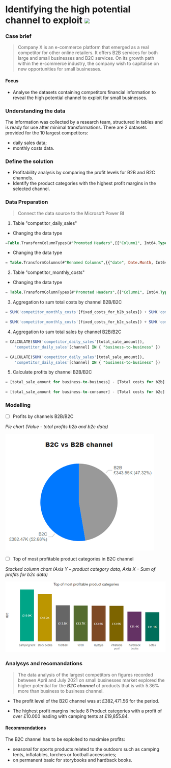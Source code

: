 # Identifying the high potential channel to exploit <a href="https://powerbi.microsoft.com/en-us/"><img src="https://img.shields.io/badge/PowerBI-F2C811?style=plastic&logo=Power%20BI&logoColor=white" /></a>

### Case brief
>Company X is an e-commerce platform that emerged as a real competitor for other online retailers. It offers B2B services for both large and small businesses and B2C services. On its growth path within the e-commerce industry, the company wish to capitalise on new opportunities for small businesses.

#### Focus
- Analyse the datasets containing competitors financial information to reveal the high potential channel to exploit for small businesses.

### Understanding the data

The information was collected by a research team, structured in tables and is ready for use after minimal transformations.
There are 2 datasets provided for the 10 largest competitors:
- daily sales data;
- monthly costs data.

### Define the solution 
- Profitability analysis by comparing the profit levels for B2B and B2C channels.
- Identify the product categories with the highest profit margins in the selected channel.

### Data Preparation
>Connect the data source to the Microsoft Power BI

1. Table "competitor_daily_sales"

- Changing the data type
```SQL
=Table.TransformColumnTypes(#"Promoted Headers",{{"Column1", Int64.Type}, {"company", type text}, {"date", type date}, {"location", type text}, {"market", type text}, {"channel", type text}, {"product_category", type text}, {"total_sale_amount", type number}})
```
- Changing the data type
```SQL
= Table.TransformColumns(#"Renamed Columns",{{"date", Date.Month, Int64.Type}})
```

2. Table "competitor_monthly_costs"

- Changing the data type
```SQL
= Table.TransformColumnTypes(#"Promoted Headers",{{"Column1", Int64.Type}, {"company", type text}, {"year", Int64.Type}, {"month", Int64.Type}, {"fixed_costs_for_b2b_sales", type number}, {"fixed_costs_for_b2c_sales", type number}, {"variable_costs_for_b2b_sales", type number}, {"variable_costs_for_b2c_sales", type number}})
```

3. Aggregation to sum total costs by channel B2B/B2C
```SQL
= SUM('competitor_monthly_costs'[fixed_costs_for_b2b_sales]) + SUM('competitor_monthly_costs'[variable_costs_for_b2b_sales])
```
```SQL
= SUM('competitor_monthly_costs'[fixed_costs_for_b2c_sales]) + SUM('competitor_monthly_costs [variable_costs_for_b2c_sales])
```

4. Aggregation to sum total sales by channel B2B/B2C
```SQL
= CALCULATE(SUM('competitor_daily_sales'[total_sale_amount]),
	'competitor_daily_sales'[channel] IN { "business-to-business" })
```
```SQL
= CALCULATE(SUM('competitor_daily_sales'[total_sale_amount]),
	'competitor_daily_sales'[channel] IN { "business-to-business" })
```

5. Calculate profits by channel B2B/B2C
```SQL
= [total_sale_amount for business-to-business] - [Total costs for b2b]
```
```SQL
= [total_sale_amount for business-to-consumer] - [Total costs for b2c]
```

### Modelling

- [ ] Profits by channels B2B/B2C
  
_Pie chart (Value - total profits b2b and b2c data)_

![Profits by channels](pie_chart.png)

- [ ] Top of most profitable product categories in B2C channel
  
_Stacked column chart (Axis Y – product category data, Axis X – Sum of profits for b2c data)_

![Product categories](st_c_chart.png)

### Analysys and recomandations

>The data analysis of the largest competitors on figures recorded between April and July 2021 on small businesses market explored the higher potential for the ***B2C channel*** of products that is with 5.36% more than business to business channel. 

- The profit level of the B2C channel was at £382,471.56 for the period.

- The highest profit margins include 8 Product categories with a profit of over £10.000 leading with camping tents at £19,855.84.

#### Recommendations

The B2C channel has to be exploited to maximise profits:
- seasonal for sports products related to the outdoors such as camping tents, inflatables, torches or football accessories;
- on permanent basic for storybooks and hardback books.
